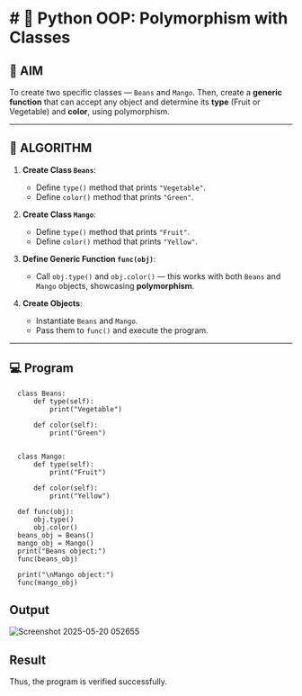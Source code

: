 # # 🐍 Python OOP: Polymorphism with Classes

## 🎯 AIM

To create two specific classes — `Beans` and `Mango`. Then, create a **generic function** that can accept any object and determine its **type** (Fruit or Vegetable) and **color**, using polymorphism.

---

## 🧠 ALGORITHM

1. **Create Class `Beans`**:
   - Define `type()` method that prints `"Vegetable"`.
   - Define `color()` method that prints `"Green"`.

2. **Create Class `Mango`**:
   - Define `type()` method that prints `"Fruit"`.
   - Define `color()` method that prints `"Yellow"`.

3. **Define Generic Function `func(obj)`**:
   - Call `obj.type()` and `obj.color()` — this works with both `Beans` and `Mango` objects, showcasing **polymorphism**.

4. **Create Objects**:
   - Instantiate `Beans` and `Mango`.
   - Pass them to `func()` and execute the program.

---

## 💻 Program

      class Beans:
          def type(self):
              print("Vegetable")
          
          def color(self):
              print("Green")
      
      
      class Mango:
          def type(self):
              print("Fruit")
          
          def color(self):
              print("Yellow")
      
      def func(obj):
          obj.type()
          obj.color()
      beans_obj = Beans()
      mango_obj = Mango()
      print("Beans object:")
      func(beans_obj)
      
      print("\nMango object:")
      func(mango_obj)

## Output
![Screenshot 2025-05-20 052655](https://github.com/user-attachments/assets/a76cfc2d-bc09-4dac-baf5-435ee31bbe46)

## Result
 Thus, the program is verified successfully.

